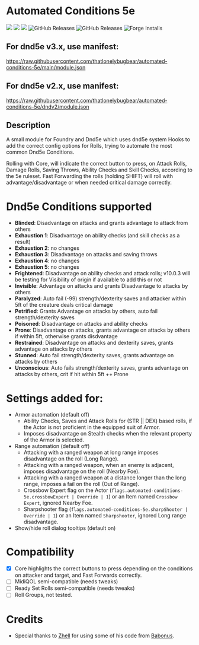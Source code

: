 # Automated Conditions 5e
![](https://img.shields.io/badge/Foundry-v11.315-informational) ![](https://img.shields.io/badge/Dnd5e-v3.0.4-informational) ![](https://img.shields.io/badge/AC5E-11.315.304.5-informational) ![GitHub Releases](https://img.shields.io/github/downloads/thatlonelybugbear/automated-conditions-5e/latest/total) ![GitHub Releases](https://img.shields.io/github/downloads/thatlonelybugbear/automated-conditions-5e/total) ![Forge Installs](https://img.shields.io/badge/dynamic/json?label=Forge%20Installs&query=package.installs&suffix=%25&url=https%3A%2F%2Fforge-vtt.com%2Fapi%2Fbazaar%2Fpackage%2Fautomated-conditions-5e&colorB=4aa94a) 


## For dnd5e v3.x, use manifest: 
<https://raw.githubusercontent.com/thatlonelybugbear/automated-conditions-5e/main/module.json>
## For dnd5e v2.x, use manifest: 
<https://raw.githubusercontent.com/thatlonelybugbear/automated-conditions-5e/dndv2/module.json>


## Description
A small module for Foundry and Dnd5e which uses dnd5e system Hooks to add the correct config options for Rolls, trying to automate the most common Dnd5e Conditions.

Rolling with Core, will indicate the correct button to press, on Attack Rolls, Damage Rolls, Saving Throws, Ability Checks and Skill Checks, according to the 5e ruleset.
Fast Forwarding the rolls (holding SHIFT) will roll with advantage/disadvantage or when needed critical damage correctly.

# Dnd5e Conditions supported
- **Blinded**: Disadvantage on attacks and grants advantage to attack from others
- **Exhaustion 1**: Disadvantage on ability checks (and skill checks as a result)
- **Exhaustion 2**: no changes
- **Exhaustion 3**: Disadvantage on attacks and saving throws
- **Exhaustion 4**: no changes
- **Exhaustion 5**: no changes
- **Frightened**: Disadvantage on ability checks and attack rolls; v10.0.3 will be testing for Visibility of origin if available to add this or not
- **Invisible**: Advantage on attacks and grants Disadvantage to attacks by others
- **Paralyzed**: Auto fail (-99) strength/dexterity saves and attacker within 5ft of the creature deals critical damage
- **Petrified**: Grants Advantage on attacks by others, auto fail strength/dexterity saves
- **Poisoned**: Disadvantage on attacks and ability checks
- **Prone**: Disadvantage on attacks, grants advantage on attacks by others if within 5ft, otherwise grants disdvantage
- **Restrained**: Disadvantage on attacks and dexterity saves, grants advantage on attacks by others
- **Stunned**: Auto fail strength/dexterity saves, grants advantage on attacks by others
- **Unconscious**: Auto fails strength/dexterity saves, grants advantage on attacks by others, crit if hit within 5ft ++ Prone

# Settings added for:
- Armor automation (default off)
  - Ability Checks, Saves and Attack Rolls for (STR || DEX) based rolls, if the Actor is not proficient in the equipped suit of Armor.
  - Imposes disadvantage on Stealth checks when the relevant property of the Armor is selected.
- Range automation (default off)
  - Attacking with a ranged weapon at long range imposes disadvantage on the roll (Long Range).
  - Attacking with a ranged weapon, when an enemy is adjacent, imposes disadvantage on the roll (Nearby Foe).
  - Attacking with a ranged weapon at a distance longer than the long range, imposes a fail on the roll (Out of Range).
  - Crossbow Expert flag on the Actor (`flags.automated-conditions-5e.crossbowExpert | Override | 1`) or an Item named `Crossbow Expert`, ignored Nearby Foe.
  - Sharpshooter flag (`flags.automated-conditions-5e.sharpShooter | Override | 1`) or an Item named `Sharpshooter`, ignored Long range disadvantage.
- Show/hide roll dialog tooltips (default on)

# Compatibility
- [x] Core highlights the correct buttons to press depending on the conditions on attacker and target, and Fast Forwards correctly.
- [ ] MidiQOL semi-compatible (needs tweaks)
- [ ] Ready Set Rolls semi-compatible (needs tweaks)
- [ ] Roll Groups, not tested.

# Credits
- Special thanks to [Zhell](https://github.com/krbz999) for using some of his code from [Babonus](https://github.com/krbz999/babonus).
